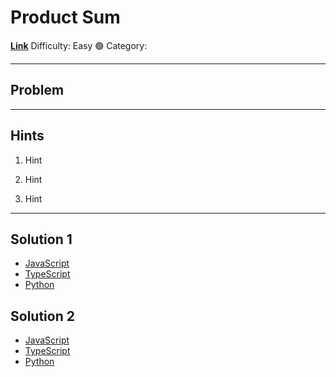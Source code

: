 # Product Sum

[**Link**]()
Difficulty: Easy 🟢
Category:

---

## Problem

---

## **Hints**

1. Hint

2. Hint

3. Hint

---

## Solution 1

- [JavaScript](./solution_1/product-sum.js)
- [TypeScript](./solution_1/product-sum.ts)
- [Python](./solution_1/product-sum.py)

## Solution 2

- [JavaScript]()
- [TypeScript]()
- [Python]()
